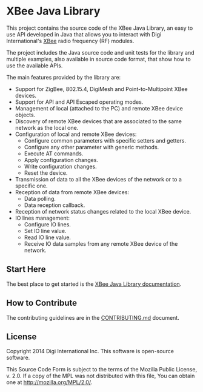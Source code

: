 XBee Java Library
=================

This project contains the source code of the XBee Java Library, an easy to use 
API developed in Java that allows you to interact with Digi International's
[XBee](http://www.digi.com/xbee/) radio frequency (RF) modules.

The project includes the Java source code and unit tests for the library and 
multiple examples, also available in source code format, that show how to use 
the available APIs.

The main features provided by the library are:

* Support for ZigBee, 802.15.4, DigiMesh and Point-to-Multipoint XBee devices.
* Support for API and API Escaped operating modes.
* Management of local (attached to the PC) and remote XBee device objects.
* Discovery of remote XBee devices that are associated to the same network as 
the local one.
* Configuration of local and remote XBee devices:
  * Configure common parameters with specific setters and getters.
  * Configure any other parameter with generic methods.
  * Execute AT commands.
  * Apply configuration changes.
  * Write configuration changes.
  * Reset the device.
* Transmission of data to all the XBee devices of the network or to a specific 
one.
* Reception of data from remote XBee devices:
  * Data polling.
  * Data reception callback.
* Reception of network status changes related to the local XBee device.
* IO lines management:
  * Configure IO lines.
  * Set IO line value.
  * Read IO line value.
  * Receive IO data samples from any remote XBee device of the network.


Start Here
----------
The best place to get started is the 
[XBee Java Library documentation](http://confluence.digi.com/display/XBJLIB).


How to Contribute
-----------------
The contributing guidelines are in the 
[CONTRIBUTING.md](https://github.com/digidotcom/XBeeJavaLibrary/blob/master/CONTRIBUTING.md) 
document.


License
-------
Copyright 2014 Digi International Inc. This software is open-source software. 

This Source Code Form is subject to the terms of the Mozilla Public
License, v. 2.0. If a copy of the MPL was not distributed with this file,
You can obtain one at http://mozilla.org/MPL/2.0/.
